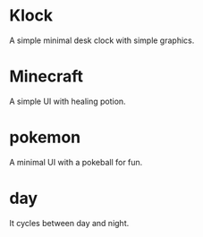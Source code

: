 # Klock

A simple minimal desk clock with simple graphics.

# Minecraft
A simple UI with healing potion.

# pokemon
A minimal UI with a pokeball for fun.

# day
It cycles between day and night.
